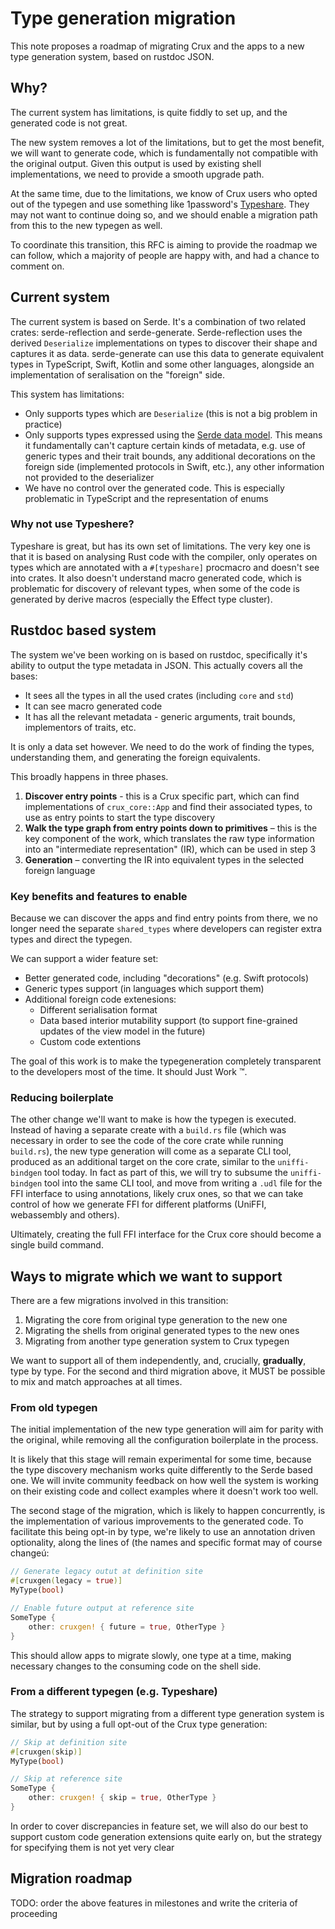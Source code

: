 # Type generation migration

This note proposes a roadmap of migrating Crux and the apps to a new type generation system, based on rustdoc JSON.

## Why?

The current system has limitations, is quite fiddly to set up, and the generated code is not great.

The new system removes a lot of the limitations, but to get the most benefit, we will want to generate code, which is fundamentally not compatible with the original output. Given this output is used by existing shell implementations, we need to provide a smooth upgrade path.

At the same time, due to the limitations, we know of Crux users who opted out of the typegen and use something like 1password's [Typeshare](https://github.com/1Password/typeshare). They may not want to continue doing so, and we should enable a migration path from this to the new typegen as well.

To coordinate this transition, this RFC is aiming to provide the roadmap we can follow, which a majority of people are happy with, and had a chance to comment on.

## Current system

The current system is based on Serde. It's a combination of two related crates: serde-reflection and serde-generate. Serde-reflection uses the derived `Deserialize` implementations on types to discover their shape and captures it as data. serde-generate can use this data to generate equivalent types in TypeScript, Swift, Kotlin and some other languages, alongside an implementation of seralisation on the "foreign" side.

This system has limitations:

* Only supports types which are `Deserialize` (this is not a big problem in practice)
* Only supports types expressed using the [Serde data model](https://serde.rs/data-model.html). This means it fundamentally can't capture certain kinds of metadata, e.g. use of generic types and their trait bounds, any additional decorations on the foreign side (implemented protocols in Swift, etc.), any other information not provided to the deserializer
* We have no control over the generated code. This is especially problematic in TypeScript and the representation of enums

### Why not use Typeshere?

Typeshare is great, but has its own set of limitations. The very key one is that it is based on analysing Rust code with the compiler, only operates on types which are annotated with a `#[typeshare]` procmacro and doesn't see into crates. It also doesn't understand macro generated code, which is problematic for discovery of relevant types, when some of the code is generated by derive macros (especially the Effect type cluster).

## Rustdoc based system

The system we've been working on is based on rustdoc, specifically it's ability to output the type metadata in JSON. This actually covers all the bases:
* It sees all the types in all the used crates (including `core` and `std`)
* It can see macro generated code
* It has all the relevant metadata - generic arguments, trait bounds, implementors of traits, etc.

It is only a data set however. We need to do the work of finding the types, understanding them, and generating the foreign equivalents.

This broadly happens in three phases.

1. **Discover entry points** - this is a Crux specific part, which can find implementations of `crux_core::App` and find their associated types, to use as entry points to start the type discovery
2. **Walk the type graph from entry points down to primitives** – this is the key component of the work, which translates the raw type information into an "intermediate representation" (IR), which can be used in step 3
3. **Generation** – converting the IR into equivalent types in the selected foreign language

### Key benefits and features to enable

Because we can discover the apps and find entry points from there, we no longer need the separate `shared_types` where developers can register extra types and direct the typegen.

We can support a wider feature set:
* Better generated code, including "decorations" (e.g. Swift protocols)
* Generic types support (in languages which support them)
* Additional foreign code extenesions:
    * Different serialisation format
    * Data based interior mutability support (to support fine-grained updates of the view model in the future)
    * Custom code extentions

The goal of this work is to make the typegeneration completely transparent to the developers most of the time. It should Just Work ™️.

### Reducing boilerplate

The other change we'll want to make is how the typegen is executed. Instead of having a separate create with a `build.rs` file (which was necessary in order to see the code of the core crate while running `build.rs`), the new type generation will come as a separate CLI tool, produced as an additional target on the core crate, similar to the `uniffi-bindgen` tool today. In fact as part of this, we will try to subsume the `uniffi-bindgen` tool into the same CLI tool, and move from writing a `.udl` file for the FFI interface to using annotations, likely crux ones, so that we can take control of how we generate FFI for different platforms (UniFFI, webassembly and others).

Ultimately, creating the full FFI interface for the Crux core should become a single build command.

## Ways to migrate which we want to support

There are a few migrations involved in this transition:

1. Migrating the core from original type generation to the new one
2. Migrating the shells from original generated types to the new ones
3. Migrating from another type generation system to Crux typegen

We want to support all of them independently, and, crucially, **gradually**, type by type. For the second and third migration above, it MUST be possible to mix and match approaches at all times.

### From old typegen

The initial implementation of the new type generation will aim for parity with the original, while removing all the configuration boilerplate in the process.

It is likely that this stage will remain experimental for some time, because the type discovery mechanism works quite differently to the Serde based one. We will invite community feedback on how well the system is working on their existing code and collect examples where it doesn't work too well.

The second stage of the migration, which is likely to happen concurrently, is the implementation of various improvements to the generated code. To facilitate this being opt-in by type, we're likely to use an annotation driven optionality, along the lines of (the names and specific format may of course changeú:

```Rust
// Generate legacy outut at definition site
#[cruxgen(legacy = true)]
MyType(bool)

// Enable future output at reference site
SomeType {
    other: cruxgen! { future = true, OtherType }
}
```

This should allow apps to migrate slowly, one type at a time, making necessary changes to the consuming code on the shell side.

### From a different typegen (e.g. Typeshare)

The strategy to support migrating from a different type generation system is similar, but by using a full opt-out of the Crux type generation:

```Rust
// Skip at definition site
#[cruxgen(skip)]
MyType(bool)

// Skip at reference site
SomeType {
    other: cruxgen! { skip = true, OtherType }
}
```

In order to cover discrepancies in feature set, we will also do our best to support custom code generation extensions quite early on, but the strategy for specifying them is not yet very clear

## Migration roadmap

TODO: order the above features in milestones and write the criteria of proceeding
